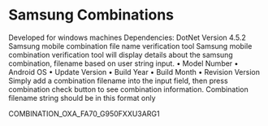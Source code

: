 # Samsung Combinations
Developed for windows machines 
Dependencies:
  DotNet Version 4.5.2
Samsung mobile combination file name verification tool
Samsung mobile combination verification tool will display details about the samsung combination,
filename based on user string input.
  • Model Number
  • Android OS
  • Update Version
  • Build Year
  • Build Month
  • Revision Version
Simply add a combination filename into the input field, then press combination check button to see combination information.
Combination filename string should be in this format only 

COMBINATION_OXA_FA70_G950FXXU3ARG1
